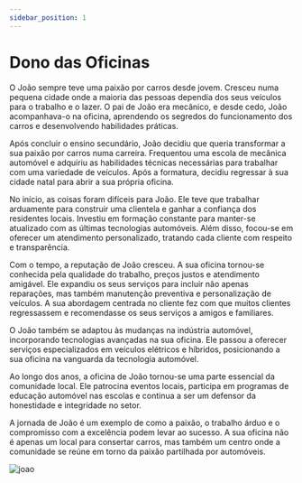 ```yaml
---
sidebar_position: 1
---
```


# Dono das Oficinas

O João sempre teve uma paixão por carros desde jovem. Cresceu numa pequena cidade onde a maioria das pessoas dependia dos seus veículos para o trabalho e o lazer. O pai de João era mecânico, e desde cedo, João acompanhava-o na oficina, aprendendo os segredos do funcionamento dos carros e desenvolvendo habilidades práticas.

Após concluir o ensino secundário, João decidiu que queria transformar a sua paixão por carros numa carreira. Frequentou uma escola de mecânica automóvel e adquiriu as habilidades técnicas necessárias para trabalhar com uma variedade de veículos. Após a formatura, decidiu regressar à sua cidade natal para abrir a sua própria oficina.

No início, as coisas foram difíceis para João. Ele teve que trabalhar arduamente para construir uma clientela e ganhar a confiança dos residentes locais. Investiu em formação constante para manter-se atualizado com as últimas tecnologias automóveis. Além disso, focou-se em oferecer um atendimento personalizado, tratando cada cliente com respeito e transparência.

Com o tempo, a reputação de João cresceu. A sua oficina tornou-se conhecida pela qualidade do trabalho, preços justos e atendimento amigável. Ele expandiu os seus serviços para incluir não apenas reparações, mas também manutenção preventiva e personalização de veículos. A sua abordagem centrada no cliente fez com que muitos clientes regressassem e recomendasse os seus serviços a amigos e familiares.

O João também se adaptou às mudanças na indústria automóvel, incorporando tecnologias avançadas na sua oficina. Ele passou a oferecer serviços especializados em veículos elétricos e híbridos, posicionando a sua oficina na vanguarda da tecnologia automóvel.

Ao longo dos anos, a oficina de João tornou-se uma parte essencial da comunidade local. Ele patrocina eventos locais, participa em programas de educação automóvel nas escolas e continua a ser um defensor da honestidade e integridade no setor.

A jornada de João é um exemplo de como a paixão, o trabalho árduo e o compromisso com a excelência podem levar ao sucesso. A sua oficina não é apenas um local para consertar carros, mas também um centro onde a comunidade se reúne em torno da paixão partilhada por automóveis.

![joao](https://static.vecteezy.com/system/resources/thumbnails/006/948/116/small_2x/portrait-of-smiling-male-mechanic-technician-holding-wrench-in-arms-crossed-at-auto-garage-repair-and-maintenance-career-after-service-checking-car-damage-broken-part-free-photo.jp)